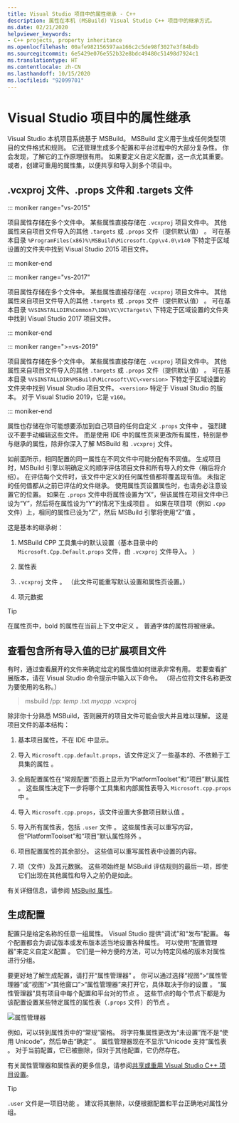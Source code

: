```yaml
---
title: Visual Studio 项目中的属性继承 - C++
description: 属性在本机 (MSBuild) Visual Studio C++ 项目中的继承方式。
ms.date: 02/21/2020
helpviewer_keywords:
- C++ projects, property inheritance
ms.openlocfilehash: 00afe982156597aa166c2c5de98f3027e3f84bdb
ms.sourcegitcommit: 6e5429e076e552b32e8bdc49480c51498d7924c1
ms.translationtype: HT
ms.contentlocale: zh-CN
ms.lasthandoff: 10/15/2020
ms.locfileid: "92099701"
---
```

# <a name="property-inheritance-in-visual-studio-projects"></a>Visual Studio 项目中的属性继承

Visual Studio 本机项目系统基于 MSBuild。 MSBuild 定义用于生成任何类型项目的文件格式和规则。 它还管理生成多个配置和平台过程中的大部分复杂性。 你会发现，了解它的工作原理很有用。 如果要定义自定义配置，这一点尤其重要。 或者，创建可重用的属性集，以便共享和导入到多个项目中。

## <a name="the-vcxproj-file-props-files-and-targets-files"></a>.vcxproj 文件、.props 文件和 .targets 文件

::: moniker range="vs-2015"

项目属性存储在多个文件中。 某些属性直接存储在 `.vcxproj` 项目文件中。 其他属性来自项目文件导入的其他 `.targets` 或 `.props` 文件（提供默认值） 。 可在基本目录 `%ProgramFiles(x86)%\MSBuild\Microsoft.Cpp\v4.0\v140` 下特定于区域设置的文件夹中找到 Visual Studio 2015 项目文件。

::: moniker-end

::: moniker range="vs-2017"

项目属性存储在多个文件中。 某些属性直接存储在 `.vcxproj` 项目文件中。 其他属性来自项目文件导入的其他 `.targets` 或 `.props` 文件（提供默认值） 。 可在基本目录 `%VSINSTALLDIR%Common7\IDE\VC\VCTargets\` 下特定于区域设置的文件夹中找到 Visual Studio 2017 项目文件。

::: moniker-end

::: moniker range=">=vs-2019"

项目属性存储在多个文件中。 某些属性直接存储在 `.vcxproj` 项目文件中。 其他属性来自项目文件导入的其他 `.targets` 或 `.props` 文件（提供默认值） 。 可在基本目录 `%VSINSTALLDIR%MSBuild\Microsoft\VC\<version>` 下特定于区域设置的文件夹中找到 Visual Studio 项目文件。 `<version>` 特定于 Visual Studio 的版本。 对于 Visual Studio 2019，它是 `v160`。

::: moniker-end

属性也存储在你可能想要添加到自己项目的任何自定义 `.props` 文件中  。 强烈建议不要手动编辑这些文件。 而是使用 IDE 中的属性页来更改所有属性，特别是参与继承的属性，除非你深入了解 MSBuild 和 `.vcxproj` 文件。

如前面所示，相同配置的同一属性在不同文件中可能分配有不同值。 生成项目时，MSBuild 引擎以明确定义的顺序评估项目文件和所有导入的文件（稍后将介绍）。 在评估每个文件时，该文件中定义的任何属性值都将覆盖现有值。 未指定的任何值都从之前已评估的文件继承。 使用属性页设置属性时，也请务必注意设置它的位置。 如果在 `.props` 文件中将属性设置为“X”，但该属性在项目文件中已设为“Y”，然后将在属性设为“Y”的情况下生成项目  。 如果在项目项（例如 `.cpp` 文件）上，相同的属性已设为“Z”，然后 MSBuild 引擎将使用“Z”值  。

这是基本的继承树：

1. MSBuild CPP 工具集中的默认设置（基本目录中的 `Microsoft.Cpp.Default.props` 文件，由 `.vcxproj` 文件导入。 ）

1. 属性表

1. `.vcxproj` 文件  。 （此文件可能重写默认设置和属性页设置。）

1. 项元数据

> [!TIP]
> 在属性页中，bold 的属性在当前上下文中定义  。 普通字体的属性将被继承。

## <a name="view-an-expanded-project-file-with-all-imported-values"></a>查看包含所有导入值的已扩展项目文件

有时，通过查看展开的文件来确定给定的属性值如何继承非常有用。 若要查看扩展版本，请在 Visual Studio 命令提示中输入以下命令。 （将占位符文件名称更改为要使用的名称。）

> msbuild /pp: _temp_ .txt _myapp_ .vcxproj   

除非你十分熟悉 MSBuild，否则展开的项目文件可能会很大并且难以理解。 这是项目文件的基本结构：

1. 基本项目属性，不在 IDE 中显示。

1. 导入 `Microsoft.cpp.default.props`，该文件定义了一些基本的、不依赖于工具集的属性  。

1. 全局配置属性在“常规配置”页面上显示为“PlatformToolset”和“项目”默认属性    。 这些属性决定下一步将哪个工具集和内部属性表导入 `Microsoft.cpp.props` 中  。

1. 导入 `Microsoft.cpp.props`，该文件设置大多数项目默认值  。

1. 导入所有属性表，包括 `.user` 文件  。 这些属性表可以重写内容，但“PlatformToolset”和“项目”默认属性除外   。

1. 项目配置属性的其余部分。 这些值可以重写属性表中设置的内容。

1. 项（文件）及其元数据。 这些项始终是 MSBuild 评估规则的最后一项，即使它们出现在其他属性和导入之前仍是如此。

有关详细信息，请参阅 [MSBuild 属性](/visualstudio/msbuild/msbuild-properties)。

## <a name="build-configurations"></a>生成配置

配置只是给定名称的任意一组属性。 Visual Studio 提供“调试”和“发布”配置。 每个配置都会为调试版本或发布版本适当地设置各种属性。 可以使用“配置管理器”来定义自定义配置  。 它们是一种方便的方法，可以为特定风格的版本对属性进行分组。

要更好地了解生成配置，请打开“属性管理器”  。 你可以通过选择“视图”>“属性管理器”或“视图”>“其他窗口”>“属性管理器”来打开它，具体取决于你的设置   。 “属性管理器”具有项目中每个配置和平台对的节点  。 这些节点的每个节点下都是为该配置设置某些特定属性的属性表（`.props` 文件）的节点  。

![属性管理器](media/property-manager.png "“属性管理器”")

例如，可以转到属性页中的“常规”窗格。 将字符集属性更改为“未设置”而不是“使用 Unicode”，然后单击“确定”  。 属性管理器现在不显示“Unicode 支持”属性表  。 对于当前配置，它已被删除，但对于其他配置，它仍然存在。

有关属性管理器和属性表的更多信息，请参阅[共享或重用 Visual Studio C++ 项目设置](create-reusable-property-configurations.md)。

> [!TIP]
> `.user` 文件是一项旧功能  。 建议将其删除，以便根据配置和平台正确地对属性分组。
